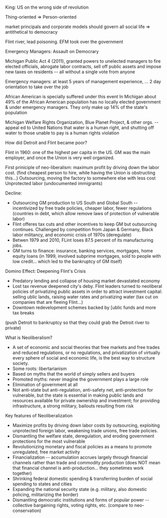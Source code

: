 King: US on the wrong side of revolution

Thing-oriented => Person-oriented

market principals and corporate models should govern all social life
=> antithetical to democracy

Flint river, lead poisoning.
EFM took over the government



Emergency Managers: Assault on Democrary

Michigan Public Act 4 (2011), granted powers to unelected managers to fire elected officials, abrogate labor contracts, sell off public assets and impose new taxes on residents -- all without a single vote from anyone

Emergency managers: at least 5 years of management experience, ...
2 day orientation to take over the job

African American is specially suffered under this event
In Michigan about 49% of the African American population has no locally elected government & under emergency managers. They only make up 14% of the state's population

Michigan Welfare Rights Organization, Blue Planet Project, & other orgs. -- appeal ed to United Nations that water is a human right, and shutting off water to those unable to pay is a human rights violation


How did Detroit and Flint became poor?

Flint in 1960: one of the highest per capita in the US. GM was the main employer, and once the Union is very well organized.

First priniciple of neo-liberalism: maximum profit by driving down the labor cost.
(find cheapest person to hire, while having the Union is obstructing this...)
Outsourcing, moving the factory to somewhere else with less cost
Unprotected labor (undocumented immigrants)


Decline:
+ Outsourcing GM production to US South and Global South -- incentivized by free trade policies, cheaper labor, fewer regulations (countries in debt, which allow remove laws of protection of vulnerable labor)
+ Flint offeres tax cuts and other incentives to keep GM but outsourcing continues. Challenged by competition from Japan & Germany, Black labor militancy, and economic crisis of 1970s (deregulate)
+ Betwen 1979 and 2010, FLint loses 87.5 percent of its manufacturing jobs.
+ GM turns to finance: insurance, banking services, mortgages, home equity loans (in 1999, involved subprime mortgages, sold to people with low credit... which led to the bankruptcy of GM itself)


Domino Effect: Deepening Flint's Crisis
+ Predatory lending and collapse of housing market devastated economy
+ Lost tax revenue deepened city's deby. Flint leaders turned to neoliberal policies of privatizing public assets in order to attract investment capital: selling ublic lands, raising water rates and privatizing water (tax cut on companies that are fleeing Flint...)
+ Downtown redevelopment schemes backed by [ublic funds and more tax breaks

(push Detroit to bankruptcy so that they could grab the Detroit river to private)


What is Neoliberalism?
+ A set of economic and social theories that free markets and free trades and reduced regulations, or no regulations, and privatization of virtually every sphere of social and economic life, is the best way to structure society.
+ Some roots: libertarianism
+ Based on myths that the world of simply sellers and buyers
+ Promoted myths: never imagine the government plays a large role 
+ Elimination of government at all
+ Not anti-state but anti-regulation, anti-safety net, anti-protection for vulnerable, but the state is essential in making public lands and resources available for private ownership and investment; for providing infrastructure, a strong military, bailouts resulting from risk


Key features of Neoliberalization
+ Maximize profits by driving down labor costs by outsourcing, exploiting unprotected foreign labor, weakening trade unions, free trade policies.
+ Dismantling the welfare state, deregulation, and eroding government protections for the most vulnerable
+ Revolutionizing monetary and fiscal policies as a means to promote unregulated, free market activity
+ Financialization -- accumulation accrues largely through financial channels rather than trade and commodity production (does NOT mean that financial channel is anti-production... they sometimes work together)
+ Shrinking federal domestic spending & transferring burden of social spending to states and cities
+ Expanding the national security state (e.g. military, also domestic policing, militarizing the border)
+ Dismantling democratic institutions and forms of popular power -- collective bargaining rights, voting rights, etc.
(compare to neo-conservation)




